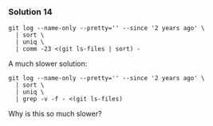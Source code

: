 ### Solution 14

```
git log --name-only --pretty='' --since '2 years ago' \
  | sort \
  | uniq \
  | comm -23 <(git ls-files | sort) -
```

A much slower solution:

```
git log --name-only --pretty='' --since '2 years ago' \
  | sort \
  | uniq \
  | grep -v -f - <(git ls-files)
```

Why is this so much slower?
